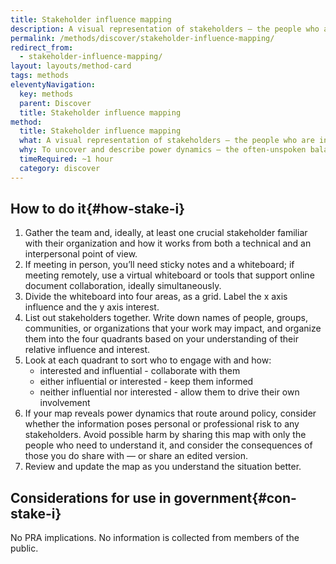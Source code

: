```yaml
---
title: Stakeholder influence mapping
description: A visual representation of stakeholders — the people who are involved — and their potential influence and impact on a project or service system, in comparison to one another.
permalink: /methods/discover/stakeholder-influence-mapping/
redirect_from:
  - stakeholder-influence-mapping/
layout: layouts/method-card
tags: methods
eleventyNavigation:
  key: methods
  parent: Discover
  title: Stakeholder influence mapping
method:
  title: Stakeholder influence mapping
  what: A visual representation of stakeholders — the people who are involved — and their potential influence and impact on a project or service system, in comparison to one another.
  why: To uncover and describe power dynamics — the often-unspoken balances of influence and control — that could impact project outcomes; prioritize which stakeholders to engage with and how, and inform a communication and engagement approach.
  timeRequired: ~1 hour
  category: discover
---
```


## How to do it{#how-stake-i}

1. Gather the team and, ideally, at least one crucial  stakeholder familiar with their organization and how it works from both a technical and an interpersonal point of view.
1. If meeting in person, you’ll need sticky notes and a whiteboard; if meeting remotely, use a virtual whiteboard or tools that support online document collaboration, ideally simultaneously.
1. Divide the whiteboard into four areas, as a grid. Label the x axis influence and the y axis interest.
1. List out stakeholders together. Write down names of people, groups, communities, or organizations that your work may impact, and organize them into the four quadrants based on your understanding of their relative influence and interest.
1. Look at each quadrant to sort who to engage with and how:
    - interested and influential - collaborate with them
    - either influential or interested - keep them informed
    - neither influential nor interested - allow them to drive their own involvement
1. If your map reveals power dynamics that route around policy, consider whether the information poses personal or professional risk to any stakeholders. Avoid possible harm by sharing this map with only the people who need to understand it, and consider the consequences of those you do share with — or share an edited version.
1. Review and update the map as you understand the situation better.

<section class="method--section method--section--18f-example" markdown="1" >

## Considerations for use in government{#con-stake-i}

No PRA implications. No information is collected from members of the public.

</section>
